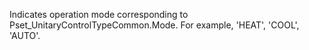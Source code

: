 Indicates operation mode corresponding to Pset_UnitaryControlTypeCommon.Mode.  For example, 'HEAT', 'COOL', 'AUTO'.
